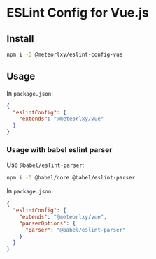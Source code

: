 # ESLint Config for Vue.js

## Install

```sh
npm i -D @meteorlxy/eslint-config-vue
```

## Usage

In `package.json`:

```json
{
  "eslintConfig": {
    "extends": "@meteorlxy/vue"
  }
}
```

### Usage with babel eslint parser

Use `@babel/eslint-parser`:

```sh
npm i -D @babel/core @babel/eslint-parser
```

In `package.json`:

```json
{
  "eslintConfig": {
    "extends": "@meteorlxy/vue",
    "parserOptions": {
      "parser": "@babel/eslint-parser"
    }
  }
}
```
